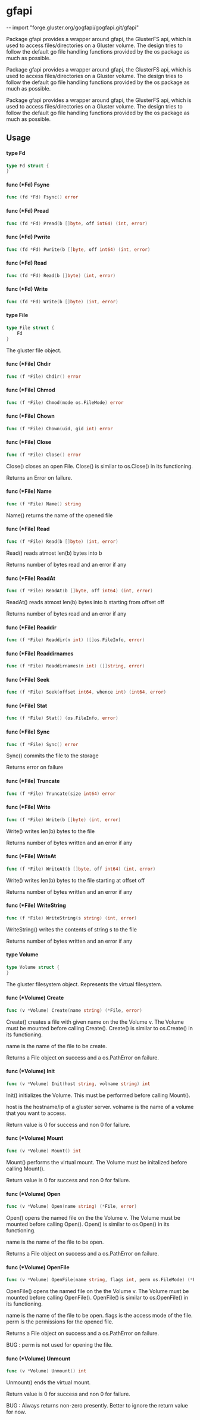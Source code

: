 # gfapi
--
    import "forge.gluster.org/gogfapi/gogfapi.git/gfapi"

Package gfapi provides a wrapper around gfapi, the GlusterFS api, which is used
to access files/directories on a Gluster volume. The design tries to follow the
default go file handling functions provided by the os package as much as
possible.

Package gfapi provides a wrapper around gfapi, the GlusterFS api, which is used
to access files/directories on a Gluster volume. The design tries to follow the
default go file handling functions provided by the os package as much as
possible.

Package gfapi provides a wrapper around gfapi, the GlusterFS api, which is used
to access files/directories on a Gluster volume. The design tries to follow the
default go file handling functions provided by the os package as much as
possible.

## Usage

#### type Fd

```go
type Fd struct {
}
```


#### func (*Fd) Fsync

```go
func (fd *Fd) Fsync() error
```

#### func (*Fd) Pread

```go
func (fd *Fd) Pread(b []byte, off int64) (int, error)
```

#### func (*Fd) Pwrite

```go
func (fd *Fd) Pwrite(b []byte, off int64) (int, error)
```

#### func (*Fd) Read

```go
func (fd *Fd) Read(b []byte) (int, error)
```

#### func (*Fd) Write

```go
func (fd *Fd) Write(b []byte) (int, error)
```

#### type File

```go
type File struct {
	Fd
}
```

The gluster file object.

#### func (*File) Chdir

```go
func (f *File) Chdir() error
```

#### func (*File) Chmod

```go
func (f *File) Chmod(mode os.FileMode) error
```

#### func (*File) Chown

```go
func (f *File) Chown(uid, gid int) error
```

#### func (*File) Close

```go
func (f *File) Close() error
```
Close() closes an open File. Close() is similar to os.Close() in its
functioning.

Returns an Error on failure.

#### func (*File) Name

```go
func (f *File) Name() string
```
Name() returns the name of the opened file

#### func (*File) Read

```go
func (f *File) Read(b []byte) (int, error)
```
Read() reads atmost len(b) bytes into b

Returns number of bytes read and an error if any

#### func (*File) ReadAt

```go
func (f *File) ReadAt(b []byte, off int64) (int, error)
```
ReadAt() reads atmost len(b) bytes into b starting from offset off

Returns number of bytes read and an error if any

#### func (*File) Readdir

```go
func (f *File) Readdir(n int) ([]os.FileInfo, error)
```

#### func (*File) Readdirnames

```go
func (f *File) Readdirnames(n int) ([]string, error)
```

#### func (*File) Seek

```go
func (f *File) Seek(offset int64, whence int) (int64, error)
```

#### func (*File) Stat

```go
func (f *File) Stat() (os.FileInfo, error)
```

#### func (*File) Sync

```go
func (f *File) Sync() error
```
Sync() commits the file to the storage

Returns error on failure

#### func (*File) Truncate

```go
func (f *File) Truncate(size int64) error
```

#### func (*File) Write

```go
func (f *File) Write(b []byte) (int, error)
```
Write() writes len(b) bytes to the file

Returns number of bytes written and an error if any

#### func (*File) WriteAt

```go
func (f *File) WriteAt(b []byte, off int64) (int, error)
```
Write() writes len(b) bytes to the file starting at offset off

Returns number of bytes written and an error if any

#### func (*File) WriteString

```go
func (f *File) WriteString(s string) (int, error)
```
WriteString() writes the contents of string s to the file

Returns number of bytes written and an error if any

#### type Volume

```go
type Volume struct {
}
```

The gluster filesystem object. Represents the virtual filesystem.

#### func (*Volume) Create

```go
func (v *Volume) Create(name string) (*File, error)
```
Create() creates a file with given name on the the Volume v. The Volume must be
mounted before calling Create(). Create() is similar to os.Create() in its
functioning.

name is the name of the file to be create.

Returns a File object on success and a os.PathError on failure.

#### func (*Volume) Init

```go
func (v *Volume) Init(host string, volname string) int
```
Init() initializes the Volume. This must be performed before calling Mount().

host is the hostname/ip of a gluster server. volname is the name of a volume
that you want to access.

Return value is 0 for success and non 0 for failure.

#### func (*Volume) Mount

```go
func (v *Volume) Mount() int
```
Mount() performs the virtual mount. The Volume must be initalized before calling
Mount().

Return value is 0 for success and non 0 for failure.

#### func (*Volume) Open

```go
func (v *Volume) Open(name string) (*File, error)
```
Open() opens the named file on the the Volume v. The Volume must be mounted
before calling Open(). Open() is similar to os.Open() in its functioning.

name is the name of the file to be open.

Returns a File object on success and a os.PathError on failure.

#### func (*Volume) OpenFile

```go
func (v *Volume) OpenFile(name string, flags int, perm os.FileMode) (*File, error)
```
OpenFile() opens the named file on the the Volume v. The Volume must be mounted
before calling OpenFile(). OpenFile() is similar to os.OpenFile() in its
functioning.

name is the name of the file to be open. flags is the access mode of the file.
perm is the permissions for the opened file.

Returns a File object on success and a os.PathError on failure.

BUG : perm is not used for opening the file.

#### func (*Volume) Unmount

```go
func (v *Volume) Unmount() int
```
Unmount() ends the virtual mount.

Return value is 0 for success and non 0 for failure.

BUG : Always returns non-zero presently. Better to ignore the return value for
now.
